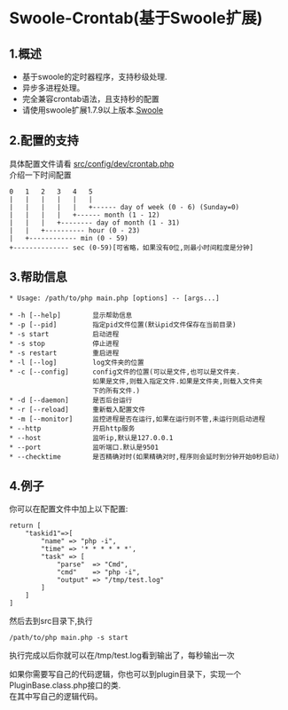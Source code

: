 Swoole-Crontab(基于Swoole扩展)
==============
1.概述
--------------
+ 基于swoole的定时器程序，支持秒级处理.  
+ 异步多进程处理。
+ 完全兼容crontab语法，且支持秒的配置
+ 请使用swoole扩展1.7.9以上版本.[Swoole](https://github.com/swoole/swoole-src)

2.配置的支持
--------------
具体配置文件请看 [src/config/dev/crontab.php](https://github.com/osgochina/swoole-crontab/blob/master/src/config/dev/crontab.php)   
介绍一下时间配置  

    0   1   2   3   4   5
    |   |   |   |   |   |
    |   |   |   |   |   +------ day of week (0 - 6) (Sunday=0)
    |   |   |   |   +------ month (1 - 12)
    |   |   |   +-------- day of month (1 - 31)
    |   |   +---------- hour (0 - 23)
    |   +------------ min (0 - 59)
    +-------------- sec (0-59)[可省略，如果没有0位,则最小时间粒度是分钟]
3.帮助信息
----------
    * Usage: /path/to/php main.php [options] -- [args...]

    * -h [--help]        显示帮助信息
    * -p [--pid]         指定pid文件位置(默认pid文件保存在当前目录)
    * -s start           启动进程
    * -s stop            停止进程
    * -s restart         重启进程
    * -l [--log]         log文件夹的位置
    * -c [--config]      config文件的位置(可以是文件,也可以是文件夹.
                         如果是文件,则载入指定文件.如果是文件夹,则载入文件夹
                         下的所有文件.)
    * -d [--daemon]      是否后台运行
    * -r [--reload]      重新载入配置文件
    * -m [--monitor]     监控进程是否在运行,如果在运行则不管,未运行则启动进程
    * --http             开启http服务
    * --host             监听ip,默认是127.0.0.1
    * --port             监听端口.默认是9501
    * --checktime        是否精确对时(如果精确对时,程序则会延时到分钟开始0秒启动)

4.例子
-----------
你可以在配置文件中加上以下配置:  

    return [
        "taskid1"=>[
            "name" => "php -i",
            "time" => '* * * * * *',
            "task" => [
                "parse"  => "Cmd",
                "cmd"    => "php -i",
                "output" => "/tmp/test.log"
            ]
        ]
    ]
然后去到src目录下,执行  

    /path/to/php main.php -s start
    
执行完成以后你就可以在/tmp/test.log看到输出了，每秒输出一次

如果你需要写自己的代码逻辑，你也可以到plugin目录下，实现一个PluginBase.class.php接口的类.   
在其中写自己的逻辑代码。
